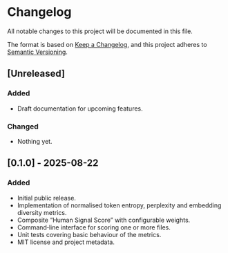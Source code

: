 # Changelog

All notable changes to this project will be documented in this file.

The format is based on [Keep a Changelog](https://keepachangelog.com/en/1.0.0/),
and this project adheres to [Semantic Versioning](https://semver.org/spec/v2.0.0.html).

## [Unreleased]

### Added
- Draft documentation for upcoming features.

### Changed
- Nothing yet.

## [0.1.0] - 2025-08-22

### Added
- Initial public release.
- Implementation of normalised token entropy, perplexity and embedding diversity metrics.
- Composite “Human Signal Score” with configurable weights.
- Command‑line interface for scoring one or more files.
- Unit tests covering basic behaviour of the metrics.
- MIT license and project metadata.